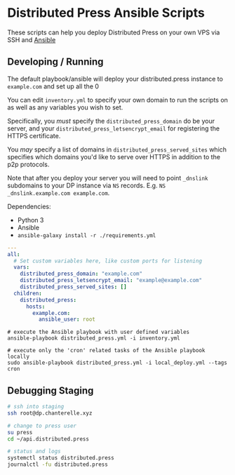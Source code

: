 # Distributed Press Ansible Scripts

These scripts can help you deploy Distributed Press on your own VPS via SSH and [Ansible](https://www.ansible.com/)

## Developing / Running

The default playbook/ansible will deploy your distributed.press instance to `example.com` and set up all the 0

You can edit `inventory.yml` to specify your own domain to run the scripts on as well as any variables you wish to set.

Specifically, you *must* specify the `distributed_press_domain` do be your server, and your `distributed_press_letsencrypt_email` for registering the HTTPS certificate.

You *may* specify a list of domains in `distributed_press_served_sites` which specifies which domains you'd like to serve over HTTPS in addition to the p2p protocols.

Note that after you deploy your server you will need to point `_dnslink` subdomains to your DP instance via `NS` records. E.g. `NS _dnslink.example.com example.com`.

Dependencies:

- Python 3
- Ansible
- `ansible-galaxy install -r ./requirements.yml`

```yaml
---
all:
  # Set custom variables here, like custom ports for listening
  vars:
    distributed_press_domain: "example.com"
    distributed_press_letsencrypt_email: "example@example.com"
    distributed_press_served_sites: []
  children:
    distributed_press:
      hosts:
        example.com:
          ansible_user: root
```

```
# execute the Ansible playbook with user defined variables
ansible-playbook distributed_press.yml -i inventory.yml

# execute only the 'cron' related tasks of the Ansible playbook locally
sudo ansible-playbook distributed_press.yml -i local_deploy.yml --tags cron
```

## Debugging Staging

```bash
# ssh into staging
ssh root@dp.chanterelle.xyz

# change to press user
su press
cd ~/api.distributed.press

# status and logs
systemctl status distributed.press
journalctl -fu distributed.press
```
